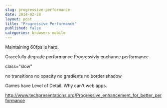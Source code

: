 ```yaml
---
slug: progressive-performance
date: 2014-02-28
layout: post
title: "Progressive Performance"
published: false
categories: browsers mobile
---
```


Maintaining 60fps is hard.

Gracefully degrade performance
Progressivly enchance performance

class="slow"

   no transitions
   no opacity
   no gradients
   no border shadow
   
Games have Level of Detail.  Why can't web apps.


http://www.techpresentations.org/Progressive_enhancement_for_better_performance

